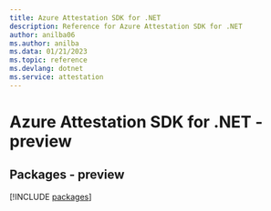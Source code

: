 ```yaml
---
title: Azure Attestation SDK for .NET
description: Reference for Azure Attestation SDK for .NET
author: anilba06
ms.author: anilba
ms.data: 01/21/2023
ms.topic: reference
ms.devlang: dotnet
ms.service: attestation
---
```

# Azure Attestation SDK for .NET - preview
## Packages - preview
[!INCLUDE [packages](attestation-index.md)]
